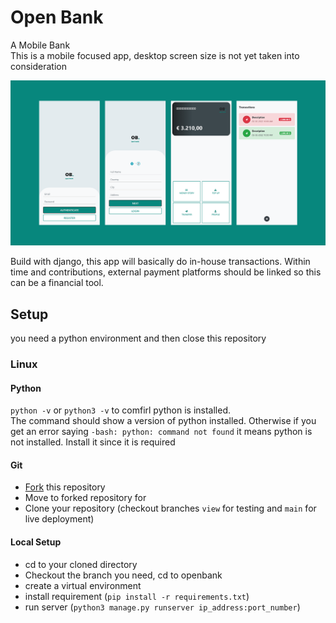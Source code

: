 # Open Bank
A Mobile Bank <br>
This is a mobile focused app, desktop screen size is not yet taken into consideration

![mobile bank](openbank/wall.png)

Build with django, this app will basically do in-house transactions.
Within time and contributions, external payment platforms should be linked so this
can be a financial tool.

## Setup
you need a python environment and then close this repository

### Linux
#### Python
`python -v` or `python3 -v` to comfirl python is installed. <br>
The command should show a version of python installed. Otherwise if you get an error saying 
`-bash: python: command not found` it means python is not installed. Install it since it is required

#### Git
* [Fork](https://github.com/rootech-inc/Open-Bank/fork) this repository
* Move to forked repository for 
* Clone your repository (checkout branches `view` for testing and `main` for live deployment)

#### Local Setup
* cd to your cloned directory
* Checkout the branch you need, cd to openbank
* create a virtual environment
* install requirement (`pip install -r requirements.txt`)
* run server (`python3 manage.py runserver ip_address:port_number`)



